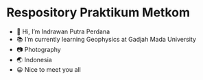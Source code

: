 # Respository Praktikum Metkom
- 👋 Hi, I’m Indrawan Putra Perdana
- 📚 I’m currently learning Geophysics at Gadjah Mada University
- 📷 Photography
- 🌏 Indonesia
- 😀 Nice to meet you all
